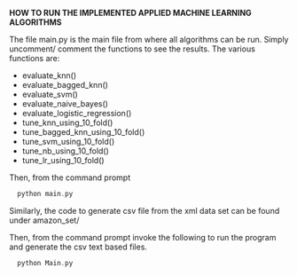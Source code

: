 
**HOW TO RUN THE IMPLEMENTED APPLIED MACHINE LEARNING ALGORITHMS**

The file main.py is the main file from where all algorithms can be run. Simply uncomment/ comment the functions to see the results.
The various functions are:
* evaluate_knn()
* evaluate_bagged_knn()
* evaluate_svm()
* evaluate_naive_bayes()
* evaluate_logistic_regression()
* tune_knn_using_10_fold()
* tune_bagged_knn_using_10_fold()
* tune_svm_using_10_fold()
* tune_nb_using_10_fold()
* tune_lr_using_10_fold() 

Then, from the command prompt
```c
  python main.py
```

Similarly, the code to generate csv file from the xml data set can be found under amazon_set/

Then, from the command prompt invoke the following to run the program and generate the csv text based files.
```c
  python Main.py
```
